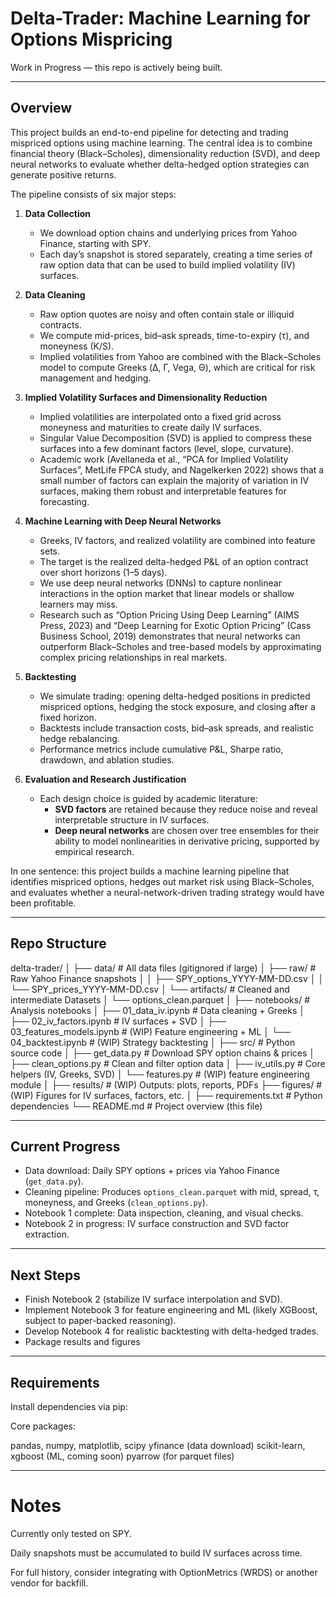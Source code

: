 # Delta-Trader: Machine Learning for Options Mispricing

Work in Progress — this repo is actively being built.

---

## Overview

This project builds an end-to-end pipeline for detecting and trading mispriced options using machine learning. The central idea is to combine financial theory (Black–Scholes), dimensionality reduction (SVD), and deep neural networks to evaluate whether delta-hedged option strategies can generate positive returns.

The pipeline consists of six major steps:

1. **Data Collection**  
   - We download option chains and underlying prices from Yahoo Finance, starting with SPY.  
   - Each day’s snapshot is stored separately, creating a time series of raw option data that can be used to build implied volatility (IV) surfaces.  

2. **Data Cleaning**  
   - Raw option quotes are noisy and often contain stale or illiquid contracts.  
   - We compute mid-prices, bid–ask spreads, time-to-expiry (τ), and moneyness (K/S).  
   - Implied volatilities from Yahoo are combined with the Black–Scholes model to compute Greeks (Δ, Γ, Vega, Θ), which are critical for risk management and hedging.  

3. **Implied Volatility Surfaces and Dimensionality Reduction**  
   - Implied volatilities are interpolated onto a fixed grid across moneyness and maturities to create daily IV surfaces.  
   - Singular Value Decomposition (SVD) is applied to compress these surfaces into a few dominant factors (level, slope, curvature).  
   - Academic work (Avellaneda et al., “PCA for Implied Volatility Surfaces”, MetLife FPCA study, and Nagelkerken 2022) shows that a small number of factors can explain the majority of variation in IV surfaces, making them robust and interpretable features for forecasting.  

4. **Machine Learning with Deep Neural Networks**  
   - Greeks, IV factors, and realized volatility are combined into feature sets.  
   - The target is the realized delta-hedged P&L of an option contract over short horizons (1–5 days).  
   - We use deep neural networks (DNNs) to capture nonlinear interactions in the option market that linear models or shallow learners may miss.  
   - Research such as “Option Pricing Using Deep Learning” (AIMS Press, 2023) and “Deep Learning for Exotic Option Pricing” (Cass Business School, 2019) demonstrates that neural networks can outperform Black–Scholes and tree-based models by approximating complex pricing relationships in real markets.  

5. **Backtesting**  
   - We simulate trading: opening delta-hedged positions in predicted mispriced options, hedging the stock exposure, and closing after a fixed horizon.  
   - Backtests include transaction costs, bid–ask spreads, and realistic hedge rebalancing.  
   - Performance metrics include cumulative P&L, Sharpe ratio, drawdown, and ablation studies.  

6. **Evaluation and Research Justification**  
   - Each design choice is guided by academic literature:  
     - **SVD factors** are retained because they reduce noise and reveal interpretable structure in IV surfaces.  
     - **Deep neural networks** are chosen over tree ensembles for their ability to model nonlinearities in derivative pricing, supported by empirical research.  

In one sentence: this project builds a machine learning pipeline that identifies mispriced options, hedges out market risk using Black–Scholes, and evaluates whether a neural-network-driven trading strategy would have been profitable.

---

## Repo Structure

delta-trader/
│
├── data/ # All data files (gitignored if large)
│ ├── raw/ # Raw Yahoo Finance snapshots
│ │ ├── SPY_options_YYYY-MM-DD.csv
│ │ └── SPY_prices_YYYY-MM-DD.csv
│ └── artifacts/ # Cleaned and intermediate Datasets
│   └── options_clean.parquet
│
├── notebooks/ # Analysis notebooks
│ ├── 01_data_iv.ipynb # Data cleaning + Greeks
│ ├── 02_iv_factors.ipynb # IV surfaces + SVD
│ ├── 03_features_models.ipynb # (WIP) Feature engineering + ML
│ └── 04_backtest.ipynb # (WIP) Strategy backtesting
│
├── src/ # Python source code
│ ├── get_data.py # Download SPY option chains & prices
│ ├── clean_options.py # Clean and filter option data
│ ├── iv_utils.py # Core helpers (IV, Greeks, SVD)
│ └── features.py # (WIP) feature engineering module
│
├── results/ # (WIP) Outputs: plots, reports, PDFs
├── figures/ # (WIP) Figures for IV surfaces, factors, etc.
│
├── requirements.txt # Python dependencies
└── README.md # Project overview (this file)

---

## Current Progress

- Data download: Daily SPY options + prices via Yahoo Finance (`get_data.py`).
- Cleaning pipeline: Produces `options_clean.parquet` with mid, spread, τ, moneyness, and Greeks (`clean_options.py`).
- Notebook 1 complete: Data inspection, cleaning, and visual checks.
- Notebook 2 in progress: IV surface construction and SVD factor extraction.

---

## Next Steps

- Finish Notebook 2 (stabilize IV surface interpolation and SVD).
- Implement Notebook 3 for feature engineering and ML (likely XGBoost, subject to paper-backed reasoning).
- Develop Notebook 4 for realistic backtesting with delta-hedged trades.
- Package results and figures

---

## Requirements

Install dependencies via pip:

Core packages:

pandas, numpy, matplotlib, scipy
yfinance (data download)
scikit-learn, xgboost (ML, coming soon)
pyarrow (for parquet files)

---

# Notes

Currently only tested on SPY.

Daily snapshots must be accumulated to build IV surfaces across time.

For full history, consider integrating with OptionMetrics (WRDS) or another vendor for backfill.